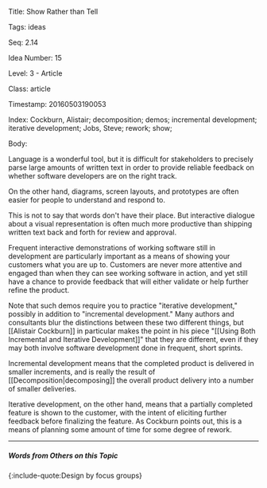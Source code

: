 Title:  Show Rather than Tell

Tags:   ideas

Seq:    2.14

Idea Number: 15

Level:  3 - Article

Class:  article

Timestamp: 20160503190053

Index:  Cockburn, Alistair; decomposition; demos; incremental development; iterative development; Jobs, Steve; rework; show; 

Body:

Language is a wonderful tool, but it is difficult for stakeholders to precisely parse large amounts of written text in order to provide reliable feedback on whether software developers are on the right track.

On the other hand, diagrams, screen layouts, and prototypes are often easier for people to understand and respond to.

This is not to say that words don't have their place. But interactive dialogue about a visual representation is often much more productive than shipping written text back and forth for review and approval.

Frequent interactive demonstrations of working software still in development are particularly important as a means of showing your customers what you are up to. Customers are never more attentive and engaged than when they can see working software in action, and yet still have a chance to provide feedback that will either validate or help further refine the product.

Note that such demos require you to practice "iterative development," possibly in addition to "incremental development." Many authors and consultants blur the distinctions between these two different things, but [[Alistair Cockburn]] in particular makes the point in his piece "[[Using Both Incremental and Iterative Development]]" that they are different, even if they may both involve software development done in frequent, short sprints.

Incremental development means that the completed product is delivered in smaller increments, and is really the result of [[Decomposition|decomposing]] the overall product delivery into a number of smaller deliveries.

Iterative development, on the other hand, means that a partially completed feature is shown to the customer, with the intent of eliciting further feedback before finalizing the feature. As Cockburn points out, this is a means of planning some amount of time for some degree of rework.

----

##### Words from Others on this Topic

{:include-quote:Design by focus groups}

